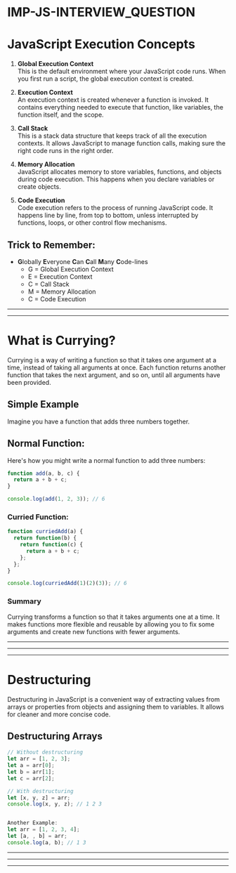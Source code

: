 # IMP-JS-INTERVIEW_QUESTION


# JavaScript Execution Concepts

1. **Global Execution Context**  
   This is the default environment where your JavaScript code runs. When you first run a script, the global execution context is created.

2. **Execution Context**  
   An execution context is created whenever a function is invoked. It contains everything needed to execute that function, like variables, the function itself, and the scope.

3. **Call Stack**  
   This is a stack data structure that keeps track of all the execution contexts. It allows JavaScript to manage function calls, making sure the right code runs in the right order.

4. **Memory Allocation**  
   JavaScript allocates memory to store variables, functions, and objects during code execution. This happens when you declare variables or create objects.

5. **Code Execution**  
   Code execution refers to the process of running JavaScript code. It happens line by line, from top to bottom, unless interrupted by functions, loops, or other control flow mechanisms.

## Trick to Remember:
- **G**lobally **E**veryone **C**an **C**all **M**any **C**ode-lines
  - G = Global Execution Context
  - E = Execution Context
  - C = Call Stack
  - M = Memory Allocation
  - C = Code Execution

---
---
# What is Currying?
Currying is a way of writing a function so that it takes one argument at a time, instead of taking all arguments at once. Each function returns another function that takes the next argument, and so on, until all arguments have been provided.

## Simple Example
Imagine you have a function that adds three numbers together.

## Normal Function:

Here's how you might write a normal function to add three numbers:
```javascript
function add(a, b, c) {
  return a + b + c;
}

console.log(add(1, 2, 3)); // 6
```

### Curried Function:

```javascript
function curriedAdd(a) {
  return function(b) {
    return function(c) {
      return a + b + c;
    };
  };
}

console.log(curriedAdd(1)(2)(3)); // 6

```

### Summary
Currying transforms a function so that it takes arguments one at a time. It makes functions more flexible and reusable by allowing you to fix some arguments and create new functions with fewer arguments.


---
---
---

# Destructuring

Destructuring in JavaScript is a convenient way of extracting values from arrays or properties from objects and assigning them to variables. It allows for cleaner and more concise code.

## Destructuring Arrays

```javascript
// Without destructuring
let arr = [1, 2, 3];
let a = arr[0];
let b = arr[1];
let c = arr[2];

// With destructuring
let [x, y, z] = arr;
console.log(x, y, z); // 1 2 3


Another Example:
let arr = [1, 2, 3, 4];
let [a, , b] = arr;
console.log(a, b); // 1 3

```



---
---
---
